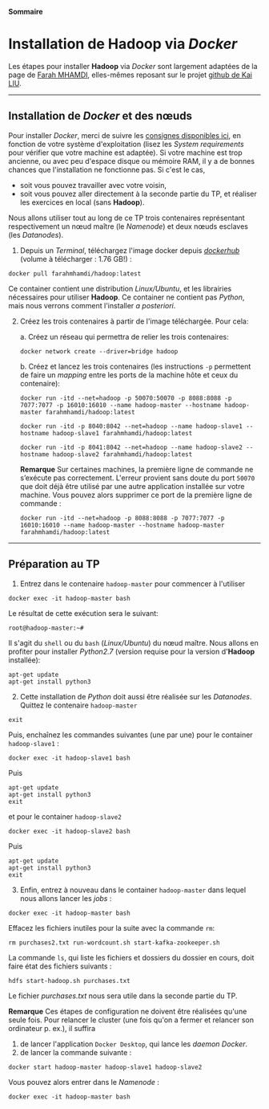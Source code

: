 **Sommaire**


# Installation de **Hadoop** via _Docker_

Les étapes pour installer **Hadoop** via _Docker_ sont largement adaptées de la page de [Farah MHAMDI](https://hub.docker.com/repository/docker/farahmhamdi/hadoop/), elles-mêmes reposant sur le projet [github de Kai LIU](https://github.com/kiwenlau/Hadoop-cluster-docker).

---
## Installation de *Docker* et des nœuds

Pour installer *Docker*, merci de suivre les [consignes disponibles ici](https://docs.docker.com/desktop/), en fonction de votre système d'exploitation (lisez les _System requirements_ pour vérifier que votre machine est adaptée). Si votre machine est trop ancienne, ou avec peu d'espace disque ou mémoire RAM, il y a de bonnes chances que l'installation ne fonctionne pas. Si c'est le cas, 

 - soit vous pouvez travailler avec votre voisin,    
 - soit vous pouvez aller directement à la seconde partie du TP, et réaliser les exercices en local (sans **Hadoop**).


Nous allons utiliser tout au long de ce TP trois contenaires représentant respectivement un nœud maître (le _Namenode_) et deux nœuds esclaves (les _Datanodes_).

1. Depuis un _Terminal_, téléchargez l'image docker depuis [_dockerhub_](https://hub.docker.com) (volume à télécharger : 1.76 GB!) :
```shell
docker pull farahmhamdi/hadoop:latest
```
Ce container contient une distribution _Linux/Ubuntu_, et les librairies nécessaires pour utiliser **Hadoop**. Ce container ne contient pas _Python_, mais nous verrons comment l'installer _a posteriori_.

2. Créez les trois contenaires à partir de l'image téléchargée. Pour cela:

     a. Créez un réseau qui permettra de relier les trois contenaires:
     ```shell
     docker network create --driver=bridge hadoop
     ```   
     b. Créez et lancez les trois contenaires (les instructions `-p` permettent de faire un _mapping_ entre les ports de la machine hôte et ceux du contenaire):
     ```shell
     docker run -itd --net=hadoop -p 50070:50070 -p 8088:8088 -p 7077:7077 -p 16010:16010 --name hadoop-master --hostname hadoop-master farahmhamdi/hadoop:latest

     docker run -itd -p 8040:8042 --net=hadoop --name hadoop-slave1 --hostname hadoop-slave1 farahmhamdi/hadoop:latest

     docker run -itd -p 8041:8042 --net=hadoop --name hadoop-slave2 --hostname hadoop-slave2 farahmhamdi/hadoop:latest
     ```     
   **Remarque** Sur certaines machines, la première ligne de commande ne s’exécute pas correctement. L'erreur provient sans doute du port `50070` que doit déjà être utilisé par une autre application installée sur votre machine. Vous pouvez alors supprimer ce port de la première ligne de commande :
   ```shell
   docker run -itd --net=hadoop -p 8088:8088 -p 7077:7077 -p 16010:16010 --name hadoop-master --hostname hadoop-master farahmhamdi/hadoop:latest
   ```

---
## Préparation au TP

1. Entrez dans le contenaire `hadoop-master` pour commencer à l'utiliser
 ```shell
 docker exec -it hadoop-master bash
 ```
 Le résultat de cette exécution sera le suivant:
 ```shell
 root@hadoop-master:~#
 ```
 Il s'agit du ```shell``` ou du ```bash``` (_Linux/Ubuntu_) du nœud maître. Nous allons en profiter pour installer _Python2.7_ (version requise pour la version d'**Hadoop** installée):
 ```shell
 apt-get update
 apt-get install python3
 ```

2. Cette installation de _Python_ doit aussi être réalisée sur les _Datanodes_. Quittez le contenaire `hadoop-master`
 ```shell
 exit
 ```
 Puis, enchaînez les commandes suivantes (une par une) pour le container `hadoop-slave1` :
 ```shell
 docker exec -it hadoop-slave1 bash
 ```
 Puis
 ```shell
 apt-get update
 apt-get install python3
 exit
 ```
 et pour le container `hadoop-slave2`
 ```shell
 docker exec -it hadoop-slave2 bash
 ```
 Puis
 ```shell
 apt-get update
 apt-get install python3
 exit
 ```

3. Enfin, entrez à nouveau dans le container `hadoop-master` dans lequel nous allons lancer les _jobs_ :
 ```shell
 docker exec -it hadoop-master bash
 ```  
 Effacez les fichiers inutiles pour la suite avec la commande ```rm```:
 ```shell
 rm purchases2.txt run-wordcount.sh start-kafka-zookeeper.sh
 ```
 La commande ```ls```, qui liste les fichiers et dossiers du dossier en cours, doit faire état des fichiers suivants :
 ```shell
 hdfs start-hadoop.sh purchases.txt
 ```
 Le fichier _purchases.txt_ nous sera utile dans la seconde partie du TP.

**Remarque** Ces étapes de configuration ne doivent être réalisées qu'une seule fois. Pour relancer le cluster (une fois qu'on a fermer et relancer son ordinateur p. ex.), il suffira 

  1. de lancer l'application ```Docker Desktop```, qui lance les _daemon Docker_.   
  1. de lancer la commande suivante :
   ```shell
   docker start hadoop-master hadoop-slave1 hadoop-slave2
   ```

Vous pouvez alors entrer dans le _Namenode_ :
```shell
docker exec -it hadoop-master bash
```
